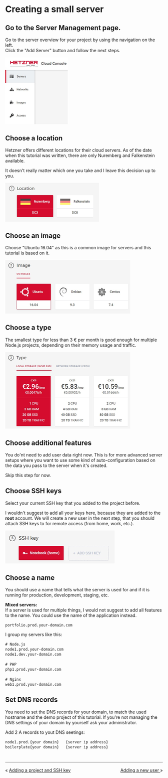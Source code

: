 # Creating a small server

## Go to the Server Management page.

Go to the server overview for your project by using the navigation on the left.  
Click the "Add Server" button and follow the next steps.

<img src="./images/hetzner-cloud-server-management.jpg" alt="Server Management Page" width="200">

## Choose a location

Hetzner offers different locations for their cloud servers. As of the date when this tutorial was written, there are only Nuremberg and Falkenstein available.

It doesn't really matter which one you take and I leave this decision up to you.

<img src="./images/hetzner-server-location.jpg" alt="Choosing a location" width="300">

## Choose an image

Choose "Ubuntu 16.04" as this is a common image for servers and this tutorial is based on it.

<img src="./images/hetzner-server-image.jpg" alt="Choosing an image" width="400">

## Choose a type

The smallest type for less than 3 € per month is good enough for multiple Node.js projects, depending on their memory usage and traffic.

<img src="./images/hetzner-server-type.jpg" alt="Choosing a type" width="400">

## Choose additional features

You do'nt need to add user data right now. This is for more advanced server setups where you want to use some kind of auto-configuration based on the data you pass to the server when it's created.

Skip this step for now.

## Choose SSH keys

Select your current SSH key that you added to the project before.

I wouldn't suggest to add all your keys here, because they are added to the __root__ account. We will create a new user in the next step, that you should attach SSH keys to for remote access (from home, work, etc.).

<img src="./images/hetzner-server-ssh.jpg" alt="Choosing a SSH key" width="350">

## Choose a name

You should use a name that tells what the server is used for and if it is running for production, development, staging, etc.

__Mixed servers:__  
If a server is used for multiple things, I would not suggest to add all features to the name. You could use the name of the application instead.  
```
portfolio.prod.your-domain.com
```

I group my servers like this:

```
# Node.js
node1.prod.your-domain.com
node1.dev.your-domain.com

# PHP
php1.prod.your-domain.com

# Nginx
web1.prod.your-domain.com
```

## Set DNS records

You need to set the DNS records for your domain, to match the used hostname and the demo project of this tutorial. If you're not managing the DNS settings of your domain by yourself ask your administrator.

Add 2 A records to yout DNS seetings:
```
node1.prod.{your domain}   {server ip address}
boilerplate{your domain}   {server ip address}
```

<div style="border-top: 2px solid #a0a0a0; margin-top: 2.5rem; padding-top: 1rem;">
    <div style="float: left">
        &laquo;
        <a href="./adding-a-project-and-ssh-key.md">
            Adding a project and SSH key
        </a>
    </div>
    <div style="float: right;">
        <a href="./adding-a-new-user.md">
            Adding a new user
        </a>
        &raquo;
    </div>
</div>